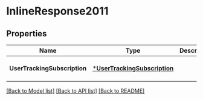 # InlineResponse2011

## Properties
Name | Type | Description | Notes
------------ | ------------- | ------------- | -------------
**UserTrackingSubscription** | [***UserTrackingSubscription**](UserTrackingSubscription.md) |  | [optional] [default to null]

[[Back to Model list]](../README.md#documentation-for-models) [[Back to API list]](../README.md#documentation-for-api-endpoints) [[Back to README]](../README.md)


